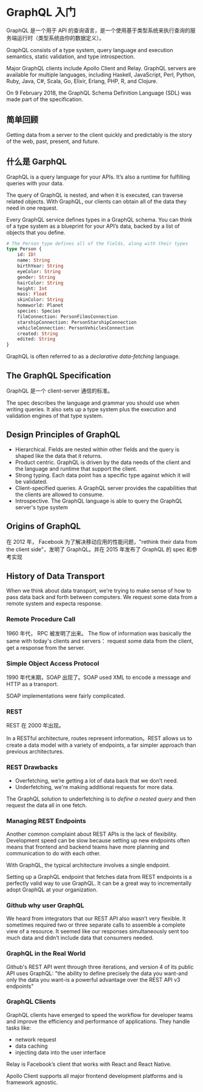 # GraphQL 入门

GraphQL 是一个用于 API 的查询语言，是一个使用基于类型系统来执行查询的服务端运行时（类型系统由你的数据定义）。

GraphQL consists of a type system, query language and execution semantics, static validation, and type introspection.

Major GraphQL clients include Apollo Client and Relay. GraphQL servers are available for multiple languages, including Haskell, JavaScript, Perl, Python, Ruby, Java, C#, Scala, Go, Elixir, Erlang, PHP, R, and Clojure.

On 9 February 2018, the GraphQL Schema Definition Language (SDL) was made part of the specification.

## 简单回顾

Getting data from a server to the client quickly and predictably is the story of the web, past, present, and future.

## 什么是 GarphQL

GraphQL is a query language for your APIs. It’s also a runtime for fulfilling queries with your data. 

The query of GraphQL is nested, and when it is executed, can traverse related objects. With GraphQL, our clients can obtain all of the data they need in one request.

Every GraphQL service defines types in a GraphQL schema. You can think of a type system as a blueprint for your API’s data, backed by a list of objects that you define. 

```graphql
# The Person type defines all of the fields, along with their types
type Person {
    id: ID!    
    name: String    
    birthYear: String    
    eyeColor: String    
    gender: String    
    hairColor: String    
    height: Int    
    mass: Float    
    skinColor: String    
    homeworld: Planet    
    species: Species    
    filmConnection: PersonFilmsConnection    
    starshipConnection: PersonStarshipConnection    
    vehicleConnection: PersonVehiclesConnection    
    created: String    
    edited: String
}
```

GraphQL is often referred to as a _declarative data-fetching_ language.

## The GraphQL Specification

GraphQL 是一个 client-server 通信的标准。

The spec describes the language and grammar you should use when writing queries. It also sets up a type system plus the execution and validation engines of that type system.


## Design Principles of GraphQL

- Hierarchical. Fields are nested within other fields and the query is shaped like the data that it returns.
- Product centric. GraphQL is driven by the data needs of the client and the language and runtime that support the client.
- Strong typing. Each data point has a specific type against which it will be validated.
- Client-specified queries. A GraphQL server provides the capabilities that the clients are allowed to consume.
- Introspective. The GraphQL language is able to query the GraphQL server's type system

## Origins of GraphQL

在 2012 年， Facebook 为了解决移动应用的性能问题，"rethink their data from the client side"，发明了 GraphQL。并在 2015 年发布了 GraphQL 的 spec 和参考实现

## History of Data Transport

When we think about data transport, we’re trying to make sense of how to pass data back and forth between computers. We request some data from a remote system and expecta response.

### Remote Procedure Call

1960 年代， RPC 被发明了出来。 The flow of information was basically the same with today's clients and servers： request some data from the client, get a response from the server.

### Simple Object Access Protocol

1990 年代末期，SOAP 出现了。SOAP used XML to encode a message and HTTP as a transport. 

SOAP implementations were fairly complicated.

### REST

REST 在 2000 年出现。

In a RESTful architecture, routes represent information。REST allows us to create a data model with a variety of endpoints, a far simpler approach than previous architectures.

### REST Drawbacks

- Overfetching, we’re getting a lot of data back that we don’t need.
- Underfetching, we're making additional requests for more data.

The GraphQL solution to underfetching is to _define a nested query_ and then request the data all in one fetch.

### Managing REST Endpoints

Another common complaint about REST APIs is the lack of flexibility. Development speed can be slow because setting up new endpoints often means that frontend and backend teams have more planning and communication to do with each other.

With GraphQL, the typical architecture involves a single endpoint.

Setting up a GraphQL endpoint that fetches data from REST endpoints is a perfectly valid way to use GraphQL. It can be a great way to incrementally adopt GraphQL at your organization.

### Github why user GraphQL

We heard from integrators that our REST API also wasn’t very flexible. It sometimes required two or three separate calls to assemble a complete view of a resource. It seemed like our responses simultaneously sent too much data and didn’t include data that consumers needed.

### GraphQL in the Real World

Github's REST API went through three iterations, and version 4 of its public API uses GraphQL: "the ability to define precisely the data you want-and only the data you want-is a powerful advantage over the REST API v3 endpoints"

### GraphQL Clients

GraphQL clients have emerged to speed the workflow for developer teams and improve the efficiency and performance of applications. They handle tasks like:

- network request
- data caching
- injecting data into the user interface

Relay is Facebook’s client that works with React and React Native.

Apollo Client supports all major frontend development platforms and is framework agnostic.

